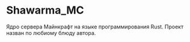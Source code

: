 # Shawarma_MC
Ядро сервера Майнкрафт на языке программирования Rust.
Проект назван по любиому блюду автора.
